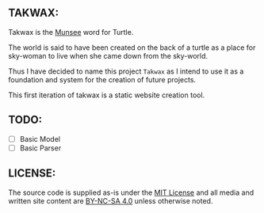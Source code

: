 ## TAKWAX:
Takwax is the [Munsee](https://en.wiktionary.org/wiki/takwax) word for Turtle.

The world is said to have been created on the back of a turtle as a place for sky-woman to live when she came down from the sky-world.

Thus I have decided to name this project `Takwax` as I intend to use it as a foundation and system for the creation of future projects.

This first iteration of takwax is a static website creation tool.

## TODO:
- [ ] Basic Model
- [ ] Basic Parser

## LICENSE:
The source code is supplied as-is under the [MIT License](https://github.com/jamie-tucker/takwax/blob/main/LICENSE) and all media and written site content are [BY-NC-SA 4.0](https://creativecommons.org/licenses/by-nc-sa/4.0/) unless otherwise noted.
